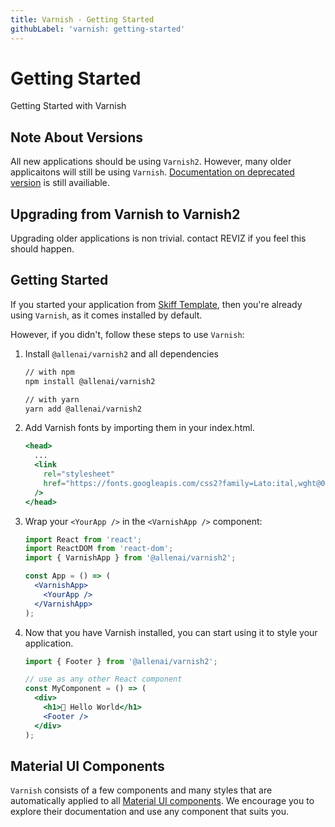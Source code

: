```yaml
---
title: Varnish - Getting Started
githubLabel: 'varnish: getting-started'
---
```


# Getting Started

<p class="description">Getting Started with Varnish</p>

## Note About Versions

All new applications should be using `Varnish2`. However, many older applicaitons will still be using `Varnish`. [Documentation on deprecated version](https://varnish-deprecated.allenai.org/) is still availiable.

## Upgrading from Varnish to Varnish2

Upgrading older applications is non trivial. contact REVIZ if you feel this should happen.

## Getting Started

If you started your application from [Skiff Template](https://github.com/allenai/skiff-template),
then you're already using `Varnish`, as it comes installed by default.

However, if you didn't, follow these steps to use `Varnish`:

1.  Install `@allenai/varnish2` and all dependencies

    ```sh
    // with npm
    npm install @allenai/varnish2

    // with yarn
    yarn add @allenai/varnish2
    ```

1.  Add Varnish fonts by importing them in your index.html.

    ```jsx
    <head>
      ...
      <link
        rel="stylesheet"
        href="https://fonts.googleapis.com/css2?family=Lato:ital,wght@0,300;0,400;0,700;1,300;1,400;1,700&display=swap"
      />
    </head>
    ```

1.  Wrap your `<YourApp />` in the `<VarnishApp />` component:

    ```jsx
    import React from 'react';
    import ReactDOM from 'react-dom';
    import { VarnishApp } from '@allenai/varnish2';

    const App = () => (
      <VarnishApp>
        <YourApp />
      </VarnishApp>
    );
    ```

1.  Now that you have Varnish installed, you can start using it to style your application.

    ```jsx
    import { Footer } from '@allenai/varnish2';

    // use as any other React component
    const MyComponent = () => (
      <div>
        <h1>👋 Hello World</h1>
        <Footer />
      </div>
    );
    ```

## Material UI Components

`Varnish` consists of a few components and many styles that are automatically applied to all
[Material UI components](https://varnish.allenai.org/material-ui/getting-started/supported-components/). We encourage you to explore their
documentation and use any component that suits you.
